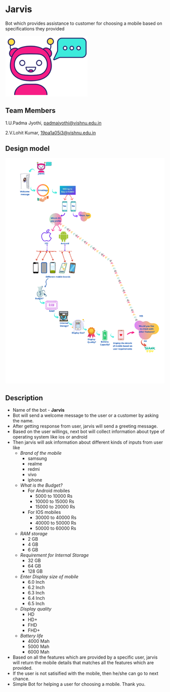 # Jarvis 
  Bot which provides assistance to customer for choosing a mobile based on specifications they provided
  
  ![jarvis](https://github.com/PadmaJyothi-U/ML2021/blob/files/jarvis.png)
  
## Team Members
1.U.Padma Jyothi, padmajyothi@vishnu.edu.in

2.V.Lohit Kumar, 19pa1a05i3@vishnu.edu.in


## Design model 
![Jarvis Design](https://github.com/PadmaJyothi-U/ML2021/blob/files/Jarvis%20Design.png)


## Description
* Name of the bot - **Jarvis**
* Bot will send a welcome message to the user or a customer by asking the name.
* After getting response from user, jarvis will send a greeting message.
* Based on the user willings, next bot will collect information about type of operating system like ios or android
* Then jarvis will ask information about different kinds of inputs from user like 
  + *Brand of the mobile*
    - samsung
    - realme
    - redmi
    - vivo
    - iphone
  + *What is the Budget?*
    + For Android mobiles
      - 5000 to 10000 Rs
      - 10000 to 15000 Rs
      - 15000 to 20000 Rs
    + For IOS mobiles
      - 30000 to 40000 Rs
      - 40000 to 50000 Rs
      - 50000 to 60000 Rs
  + *RAM storage*
    - 2 GB
    - 4 GB
    - 6 GB
  + *Requirement for Internal Storage*
    - 32 GB
    - 64 GB
    - 128 GB
  + *Enter Display size of mobile*
    - 6.0 Inch
    - 6.2 Inch
    - 6.3 Inch
    - 6.4 Inch
    - 6.5 Inch
  + *Display quality*
    - HD
    - HD+
    - FHD
    - FHD+
  + *Battery life*
    - 4000 Mah
    - 5000 Mah
    - 6000 Mah
* Based on all the features which are provided by a specific user, jarvis will return the mobile details that matches all the features which are provided.
* If the user is not satisified with the mobile, then he/she can go to next chance. 
* Simple Bot for helping a user for choosing a mobile. Thank you.


